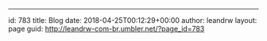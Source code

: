 ---
id: 783
title: Blog
date: 2018-04-25T00:12:29+00:00
author: leandrw
layout: page
guid: http://leandrw-com-br.umbler.net/?page_id=783

